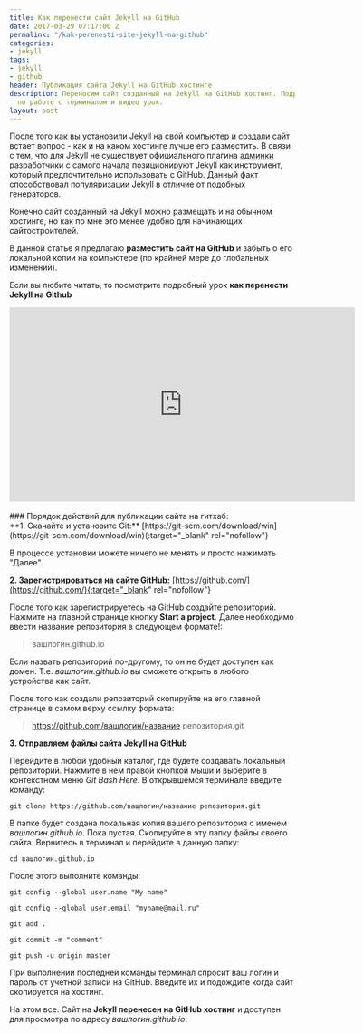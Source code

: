 ```yaml
---
title: Как перенести сайт Jekyll на GitHub
date: 2017-03-29 07:17:00 Z
permalink: "/kak-perenesti-site-jekyll-na-github"
categories:
- jekyll
tags:
- jekyll
- github
header: Публикация сайта Jekyll на GitHub хостинге
description: Переносим сайт созданный на Jekyll на GitHub хостинг. Подробная инструкция
  по работе с терминалом и видео урок.
layout: post
---
```


После того как вы установили Jekyll на свой компьютер и создали сайт встает вопрос - как и на каком хостинге лучше его разместить. В связи с тем, что для Jekyll не существует официального плагина [админки](https://ordanax.github.io/plugin-adminka-dlja-jekyll) разработчики с самого начала позиционируют Jekyll как инструмент, который предпочтительно использовать с GitHub. Данный факт способствовал популяризации Jekyll в отличие от подобных генераторов.

Конечно сайт созданный на Jekyll можно размещать и на обычном хостинге, но как по мне это менее удобно для начинающих сайтостроителей. 

В данной статье я предлагаю **разместить сайт на GitHub** и забыть о его локальной копии на компьютере (по крайней мере до глобальных изменений). 

Если вы любите читать, то посмотрите подробный урок **как перенести Jekyll на Github**

<div class="myvideo"><iframe width="610" height="343" src="https://www.youtube.com/embed/PXKPI2e1zZY" frameborder="0" allowfullscreen></iframe></div>

<br>
### Порядок действий для публикации сайта на гитхаб:
<br>
**1. Скачайте и установите Git:** [https://git-scm.com/download/win](https://git-scm.com/download/win){:target="_blank" rel="nofollow"}

В процессе установки можете ничего не менять и просто нажимать "Далее".

**2. Зарегистрироваться на сайте GitHub:** [https://github.com/](https://github.com/){:target="_blank" rel="nofollow"}

После того как зарегистрируетесь на GitHub создайте репозиторий. Нажмите на главной странице кнопку **Start a project**. Далее необходимо ввести название репозитория в следующем формате!:

> вашлогин.github.io

Если назвать репозиторий по-другому, то он не будет доступен как домен. Т.е. *вашлогин.github.io* вы сможете открыть в любого устройства как сайт.

После того как создали репозиторий скопируйте на его главной странице в самом верху ссылку формата:

> https://github.com/вашлогин/название репозитория.git

**3. Отправляем файлы сайта Jekyll на GitHub**

Перейдите в любой удобный каталог, где будете создавать локальный репозиторий. Нажмите в нем правой кнопкой мыши и выберите в контекстном меню *Git Bash Here*. В открывшемся терминале введите команду:

`git clone https://github.com/вашлогин/название репозитория.git`

В папке будет создана локальная копия вашего репозитория с именем *вашлогин.github.io*. Пока пустая. Скопируйте в эту папку файлы своего сайта. Вернитесь в терминал и перейдите в данную папку:

`cd вашлогин.github.io`

После этого выполните команды:

`git config --global user.name "My name"`

`git config --global user.email "myname@mail.ru"`

`git add .`

`git commit -m "comment"`

`git push -u origin master`

При выполнении последней команды терминал спросит ваш логин и пароль от учетной записи на GitHub. Введите их и подождите когда сайт скопируется на хостинг.

На этом все. Сайт на **Jekyll перенесен на GitHub хостинг** и доступен для просмотра по адресу *вашлогин.github.io*. 
